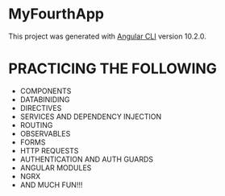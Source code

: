 # MyFourthApp

This project was generated with [Angular CLI](https://github.com/angular/angular-cli) version 10.2.0.

# PRACTICING THE FOLLOWING
- COMPONENTS
- DATABINIDING
- DIRECTIVES
- SERVICES AND DEPENDENCY INJECTION
- ROUTING
- OBSERVABLES
- FORMS
- HTTP REQUESTS
- AUTHENTICATION AND AUTH GUARDS
- ANGULAR MODULES
- NGRX
- AND MUCH FUN!!!
